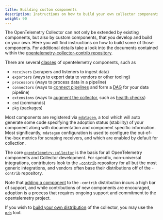 ```yaml
---
title: Building custom components
description: Instructions on how to build your own collector components
weight: 90
---
```


The OpenTelemetry Collector can not only be extended by existing components, but
also by custom components, that you develop and build on your own. Here you will
find instructions on how to build some of those components. For additional
details take a look into the documents contained within the
[opentelemetry-collector-contrib repository](https://github.com/open-telemetry/opentelemetry-collector-contrib/blob/main/README.md).


There are several [classes](https://github.com/open-telemetry/opentelemetry-collector/blob/main/cmd/mdatagen/main.go#L184) of opentelemetry components, such as
- `receivers` (scrapers and listeners to ingest data)
- `exporters` (ways to export data to vendors or other tooling)
- `processors` (ways to process data in a pipeline)
- `connectors` (ways to [connect pipelines](./connector/) and form a [DAG](https://en.wikipedia.org/wiki/Directed_acyclic_graph) for your data pipeline)
- `extensions` (ways to [augment the collector](https://github.com/open-telemetry/opentelemetry-collector/blob/main/extension/README.md), such as [health checks](https://github.com/open-telemetry/opentelemetry-collector-contrib/blob/main/extension/healthcheckextension/README.md))
- `cmd` (commands)
- `pkg` (packages)

Most components are registered via [`mdatagen`](https://github.com/open-telemetry/opentelemetry-collector/tree/main/cmd/mdatagen), a tool which will auto generate some code specifying the adoption status (stability) of your component along with documentation and component specific information. Most significantly, `mdatagen` configuration is used to configure the out-of-the-box metrics for scraping receivers, and which are enabled by default for collection.


The core [`opentelemetry-collector`](https://github.com/open-telemetry/opentelemetry-collector/blob/main/README.md) is the basis for all OpenTelemetry components and Collector development. For specific, non-universal integrations, contributors look to the [`-contrib`](https://github.com/open-telemetry/opentelemetry-collector-contrib/blob/main/README.md) repository for all but the most generic integrations, and vendors often base their distributions off of the `-contrib` repository.

Note that [adding a component](https://github.com/open-telemetry/opentelemetry-collector-contrib/blob/main/CONTRIBUTING.md#adding-new-components) to the `-contrib` distribution incurs a high bar of support, and while contributions of new components are encouraged, adoption is a process that requires ongoing support and commitment to the opentelemetry project.

If you wish to [build your own distribution](../custom-collector/) of the collector, you may use the [`ocb`](https://github.com/open-telemetry/opentelemetry-collector/tree/main/cmd/builder) tool.
